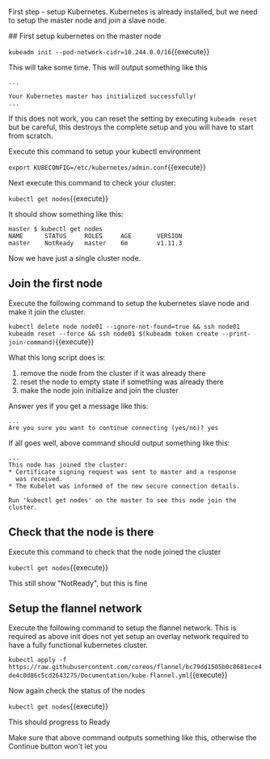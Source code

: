 First step - setup Kubernetes. Kubernetes is already installed, but we need to setup the master node and join a slave node.

## First setup kubernetes on the master node

`kubeadm init --pod-network-cidr=10.244.0.0/16`{{execute}}

This will take some time. This will output something like this 

```
...

Your Kubernetes master has initialized successfully!
...

```

If this does not work, you can reset the setting by executing `kubeadm reset` but be careful, this destroys the complete setup and
you will have to start from scratch.

Execute this command to setup your kubectl environment

`export KUBECONFIG=/etc/kubernetes/admin.conf`{{execute}}

Next execute this command to check your cluster:

`kubectl get nodes`{{execute}}

It should show something like this:

```
master $ kubectl get nodes
NAME      STATUS     ROLES     AGE       VERSION
master    NotReady   master    6m        v1.11.3
```

Now we have just a single cluster node. 

## Join the first node

Execute the following command to setup the kubernetes slave node and make it join the cluster.

`kubectl delete node node01 --ignore-not-found=true && ssh node01 kubeadm reset --force && ssh node01 $(kubeadm token create --print-join-command)`{{execute}}

What this long script does is:

1. remove the node from the cluster if it was already there
2. reset the node to empty state if something was already there
3. make the node join initialize and join the cluster

Answer yes if you get a message like this:
```
...
Are you sure you want to continue connecting (yes/no)? yes
```

If all goes well, above command should output something like this:

```
...
This node has joined the cluster:
* Certificate signing request was sent to master and a response
  was received.
* The Kubelet was informed of the new secure connection details.

Run 'kubectl get nodes' on the master to see this node join the cluster.
```

## Check that the node is there

Execute this command to check that the node joined the cluster

`kubectl get nodes`{{execute}}

This still show "NotReady", but this is fine

## Setup the flannel network

Execute the following command to setup the flannel network. This is required as above init does not yet setup an overlay network required
to have a fully functional kubernetes cluster.

`kubectl apply -f https://raw.githubusercontent.com/coreos/flannel/bc79dd1505b0c8681ece4de4c0d86c5cd2643275/Documentation/kube-flannel.yml`{{execute}}

Now again check the status of the nodes

`kubectl get nodes`{{execute}}

This should progress to Ready

Make sure that above command outputs something like this, otherwise the Continue button won't let you

```
```








